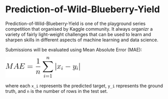 # Prediction-of-Wild-Blueberry-Yield

Prediction-of-Wild-Blueberry-Yield is one of the playground series competition that organised by Kaggle community. It always organizr a variety of fairly light-weight challenges that can be used to learn and sharpen skills in different aspects of machine learning and data science.

Submissions will be evaluated using Mean Absolute Error (MAE):

![](https://raw.githubusercontent.com/visipedia/iwildcam_comp/master/assets/MAE.png)

where each `x_i` represents the predicted target, `y_i` represents the ground truth, and `n` is the number of rows in the test set.
